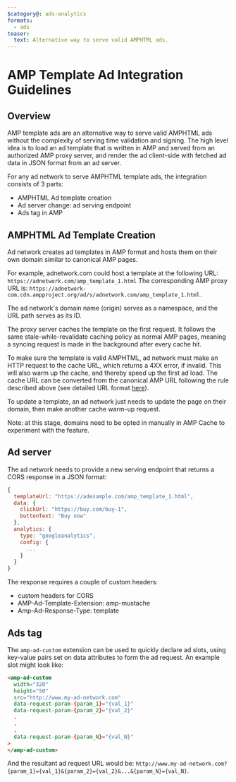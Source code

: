 ```yaml
---
$category@: ads-analytics
formats:
  - ads
teaser:
  text: Alternative way to serve valid AMPHTML ads.
---
```


<!---
Copyright 2016 The AMP HTML Authors. All Rights Reserved.

Licensed under the Apache License, Version 2.0 (the "License");
you may not use this file except in compliance with the License.
You may obtain a copy of the License at

      http://www.apache.org/licenses/LICENSE-2.0

Unless required by applicable law or agreed to in writing, software
distributed under the License is distributed on an "AS-IS" BASIS,
WITHOUT WARRANTIES OR CONDITIONS OF ANY KIND, either express or implied.
See the License for the specific language governing permissions and
limitations under the License.
-->

# AMP Template Ad Integration Guidelines

## Overview

AMP template ads are an alternative way to serve valid AMPHTML ads without the complexity of serving time validation and signing. The high level idea is to load an ad template that is written in AMP and served from an authorized AMP proxy server, and render the ad client-side with fetched ad data in JSON format from an ad server.

For any ad network to serve AMPHTML template ads, the integration consists of 3 parts:

- AMPHTML Ad template creation
- Ad server change: ad serving endpoint
- Ads tag in AMP

## AMPHTML Ad Template Creation

Ad network creates ad templates in AMP format and hosts them on their own domain similar to canonical AMP pages.

For example, adnetwork.com could host a template at the following URL:
`https://adnetwork.com/amp_template_1.html`
The corresponding AMP proxy URL is:
`https://adnetwork-com.cdn.ampproject.org/ad/s/adnetwork.com/amp_template_1.html.`

The ad network's domain name (origin) serves as a namespace, and the URL path serves as its ID.

The proxy server caches the template on the first request. It follows the same stale-while-revalidate caching policy as normal AMP pages, meaning a syncing request is made in the background after every cache hit.

To make sure the template is valid AMPHTML, ad network must make an HTTP request to the cache URL, which returns a 4XX error, if invalid. This will also warm up the cache, and thereby speed up the first ad load. The cache URL can be converted from the canonical AMP URL following the rule described above (see detailed URL format <a href="https://developers.google.com/amp/cache/overview#amp-cache-url-format">here</a>).

To update a template, an ad network just needs to update the page on their domain, then make another cache warm-up request.

Note: at this stage, domains need to be opted in manually in AMP Cache to experiment with the feature.

## Ad server

The ad network needs to provide a new serving endpoint that returns a CORS response in a JSON format:

```js
{
  templateUrl: "https://adexample.com/amp_template_1.html",
  data: {
    clickUrl: "https://buy.com/buy-1",
    buttonText: "Buy now"
  },
  analytics: {
    type: "googleanalytics",
    config: {
      ...
    }
  }
}
```

The response requires a couple of custom headers:

- custom headers for CORS
- AMP-Ad-Template-Extension: amp-mustache
- Amp-Ad-Response-Type: template

## Ads tag

The `amp-ad-custom` extension can be used to quickly declare ad slots, using key-value pairs set on data attributes to form the ad request. An example slot might look like:

```html
<amp-ad-custom
  width="320"
  height="50"
  src="http://www.my-ad-network.com"
  data-request-param-{param_1}="{val_1}"
  data-request-param-{param_2}="{val_2}"
  .
  .
  .
  data-request-param-{param_N}="{val_N}"
>
</amp-ad-custom>
```

And the resultant ad request URL would be: `http://www.my-ad-network.com?{param_1}={val_1}&{param_2}={val_2}&...&{param_N}={val_N}`.

